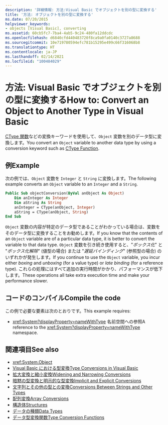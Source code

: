 ```yaml
---
description: '詳細情報: 方法:Visual Basic でオブジェクトを別の型に変換する'
title: '方法: オブジェクトを別の型に変換する'
ms.date: 07/20/2015
helpviewer_keywords:
- objects [Visual Basic], converting
ms.assetid: 60cb5fc7-7ba4-4ab5-9c24-480fa12ddcdc
ms.openlocfilehash: d6840cfd440483720f8ca9a0fa0140c3727a8688
ms.sourcegitcommit: 10e719780594efc781b15295e499c66f316068b8
ms.translationtype: HT
ms.contentlocale: ja-JP
ms.lasthandoff: 02/14/2021
ms.locfileid: "100484029"
---
```

# <a name="how-to-convert-an-object-to-another-type-in-visual-basic"></a><span data-ttu-id="02b72-103">方法: Visual Basic でオブジェクトを別の型に変換する</span><span class="sxs-lookup"><span data-stu-id="02b72-103">How to: Convert an Object to Another Type in Visual Basic</span></span>

<span data-ttu-id="02b72-104">[CType 関数](../../../language-reference/functions/ctype-function.md)などの変換キーワードを使用して、`Object` 変数を別のデータ型に変換します。</span><span class="sxs-lookup"><span data-stu-id="02b72-104">You convert an `Object` variable to another data type by using a conversion keyword such as [CType Function](../../../language-reference/functions/ctype-function.md).</span></span>  
  
## <a name="example"></a><span data-ttu-id="02b72-105">例</span><span class="sxs-lookup"><span data-stu-id="02b72-105">Example</span></span>  

 <span data-ttu-id="02b72-106">次の例では、`Object` 変数を `Integer` と `String` に変換します。</span><span class="sxs-lookup"><span data-stu-id="02b72-106">The following example converts an `Object` variable to an `Integer` and a `String`.</span></span>  
  
```vb  
Public Sub objectConversion(ByVal anObject As Object)  
    Dim anInteger As Integer  
    Dim aString As String  
    anInteger = CType(anObject, Integer)  
    aString = CType(anObject, String)  
End Sub  
```  
  
 <span data-ttu-id="02b72-107">`Object` 変数の内容が特定のデータ型であることがわかっている場合は、変数をそのデータ型に変換することをお勧めします。</span><span class="sxs-lookup"><span data-stu-id="02b72-107">If you know that the contents of an `Object` variable are of a particular data type, it is better to convert the variable to that data type.</span></span> <span data-ttu-id="02b72-108">`Object` 変数を引き続き使用すると、"*ボックス化*" と "*ボックス化解除*" (値型の場合) または "*遅延バインディング*" (参照型の場合) のいずれかが発生します。</span><span class="sxs-lookup"><span data-stu-id="02b72-108">If you continue to use the `Object` variable, you incur either *boxing* and *unboxing* (for a value type) or *late binding* (for a reference type).</span></span> <span data-ttu-id="02b72-109">これらの処理にはすべて追加の実行時間がかかり、パフォーマンスが低下します。</span><span class="sxs-lookup"><span data-stu-id="02b72-109">These operations all take extra execution time and make your performance slower.</span></span>  
  
## <a name="compile-the-code"></a><span data-ttu-id="02b72-110">コードのコンパイル</span><span class="sxs-lookup"><span data-stu-id="02b72-110">Compile the code</span></span>  

 <span data-ttu-id="02b72-111">この例で必要な要素は次のとおりです。</span><span class="sxs-lookup"><span data-stu-id="02b72-111">This example requires:</span></span>  
  
- <span data-ttu-id="02b72-112"><xref:System?displayProperty=nameWithType> 名前空間への参照</span><span class="sxs-lookup"><span data-stu-id="02b72-112">A reference to the <xref:System?displayProperty=nameWithType> namespace.</span></span>  
  
## <a name="see-also"></a><span data-ttu-id="02b72-113">関連項目</span><span class="sxs-lookup"><span data-stu-id="02b72-113">See also</span></span>

- <xref:System.Object>
- [<span data-ttu-id="02b72-114">Visual Basic における型変換</span><span class="sxs-lookup"><span data-stu-id="02b72-114">Type Conversions in Visual Basic</span></span>](type-conversions.md)
- [<span data-ttu-id="02b72-115">拡大変換と縮小変換</span><span class="sxs-lookup"><span data-stu-id="02b72-115">Widening and Narrowing Conversions</span></span>](widening-and-narrowing-conversions.md)
- [<span data-ttu-id="02b72-116">暗黙の型変換と明示的な型変換</span><span class="sxs-lookup"><span data-stu-id="02b72-116">Implicit and Explicit Conversions</span></span>](implicit-and-explicit-conversions.md)
- [<span data-ttu-id="02b72-117">文字列とその他の型との変換</span><span class="sxs-lookup"><span data-stu-id="02b72-117">Conversions Between Strings and Other Types</span></span>](conversions-between-strings-and-other-types.md)
- [<span data-ttu-id="02b72-118">配列変換</span><span class="sxs-lookup"><span data-stu-id="02b72-118">Array Conversions</span></span>](array-conversions.md)
- [<span data-ttu-id="02b72-119">構造体</span><span class="sxs-lookup"><span data-stu-id="02b72-119">Structures</span></span>](structures.md)
- [<span data-ttu-id="02b72-120">データの種類</span><span class="sxs-lookup"><span data-stu-id="02b72-120">Data Types</span></span>](../../../language-reference/data-types/index.md)
- [<span data-ttu-id="02b72-121">データ型変換関数</span><span class="sxs-lookup"><span data-stu-id="02b72-121">Type Conversion Functions</span></span>](../../../language-reference/functions/type-conversion-functions.md)
